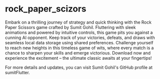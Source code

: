 # rock_paper_scizors

Embark on a thrilling journey of strategy and quick thinking with the Rock Paper Scissors game crafted by Sumit Gohil. Fluttering with sleek animations and powered by intuitive controls, this game pits you against a cunning AI opponent. Keep track of your victories, defeats, and draws with seamless local data storage using shared preferences. Challenge yourself to reach new heights in this timeless game of wits, where every match is a chance to sharpen your skills and emerge victorious. Download now and experience the excitement – the ultimate classic awaits at your fingertips!

For more details and updates, you can visit Sumit Gohil's GitHub profile at sumitFlutter.



